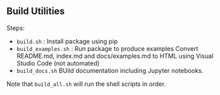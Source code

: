 ## Build Utilities

Steps:

- `build.sh` : Install package using pip
- `build_examples.sh` : Run package to produce examples
 Convert README.md, index.md and docs/examples.md to HTML using Visual Studio Code (not automated)
- `build_docs.sh` BUild documentation including Jupyter notebooks.

Note that `build_all.sh` will run the shell scripts in order.

